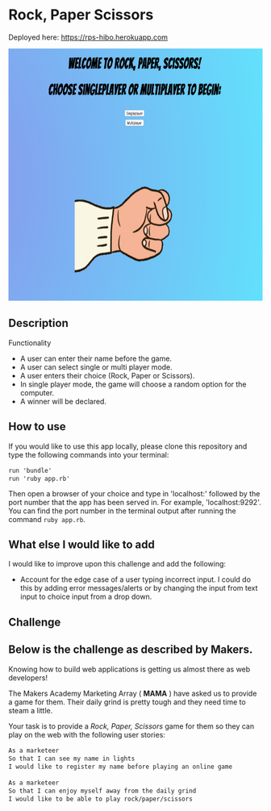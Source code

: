 # Rock, Paper Scissors

Deployed here: https://rps-hibo.herokuapp.com

<img src="RPS-homepage.png" alt="RPS homepage" width="auto" height="500">

## Description

Functionality

- A user can enter their name before the game.
- A user can select single or multi player mode.
- A user enters their choice (Rock, Paper or Scissors).
- In single player mode, the game will choose a random option for the computer.
- A winner will be declared.

## How to use

If you would like to use this app locally, please clone this repository and type the following commands into your terminal:

```
run 'bundle'
run 'ruby app.rb'
```

Then open a browser of your choice and type in 'localhost:' followed by the port number that the app has been served in. For example, 'localhost:9292'. You can find the port number in the terminal output after running the command `ruby app.rb`.

## What else I would like to add

I would like to improve upon this challenge and add the following:

- Account for the edge case of a user typing incorrect input. I could do this by adding error messages/alerts or by changing the input from text input to choice input from a drop down.


## Challenge
Below is the challenge as described by Makers.
----------------------

Knowing how to build web applications is getting us almost there as web developers!

The Makers Academy Marketing Array ( **MAMA** ) have asked us to provide a game for them. Their daily grind is pretty tough and they need time to steam a little.

Your task is to provide a _Rock, Paper, Scissors_ game for them so they can play on the web with the following user stories:

```
As a marketeer
So that I can see my name in lights
I would like to register my name before playing an online game

As a marketeer
So that I can enjoy myself away from the daily grind
I would like to be able to play rock/paper/scissors
```
